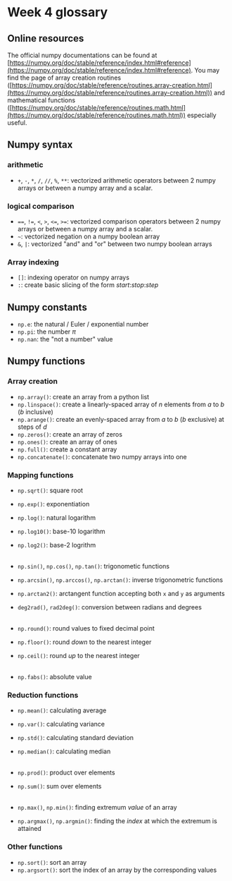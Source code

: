 # Week 4 glossary

## Online resources

The official numpy documentations can be found at [https://numpy.org/doc/stable/reference/index.html#reference](https://numpy.org/doc/stable/reference/index.html#reference). You may find the page of array creation routines ([https://numpy.org/doc/stable/reference/routines.array-creation.html](https://numpy.org/doc/stable/reference/routines.array-creation.html)) and mathematical functions ([https://numpy.org/doc/stable/reference/routines.math.html](https://numpy.org/doc/stable/reference/routines.math.html)) especially useful.

## Numpy syntax

### arithmetic

+ `+`, `-`, `*`, `/`, `//`, `%`, `**`: vectorized arithmetic operators between 2 numpy arrays or between a numpy array and a scalar.

### logical comparison

+ `==`, `!=`, `<`, `>`, `<=`, `>=`: vectorized comparison operators between 2 numpy arrays or between a numpy array and a scalar.
+ `~`: vectorized negation on a numpy boolean array
+ `&`, `|`: vectorized "and" and "or" between two numpy boolean arrays

### Array indexing

+ `[]`: indexing operator on numpy arrays
+ `:`: create basic slicing of the form _start_:_stop_:_step_

## Numpy constants

+ `np.e`: the natural / Euler / exponential number
+ `np.pi`: the number $\pi$
+ `np.nan`: the "not a number" value

## Numpy functions

### Array creation

+ `np.array()`: create an array from a python list
+ `np.linspace()`: create a linearly-spaced array of $n$ elements from $a$ to $b$ ($b$ inclusive)
+ `np.arange()`: create an evenly-spaced array from $a$ to $b$ ($b$ exclusive) at steps of $d$
+ `np.zeros()`: create an array of zeros
+ `np.ones()`: create an array of ones
+ `np.full()`: create a constant array
+ `np.concatenate()`: concatenate two numpy arrays into one

### Mapping functions

+ `np.sqrt()`:  square root
+ `np.exp()`: exponentiation
+ `np.log()`: natural logarithm
+ `np.log10()`: base-10 logarithm
+ `np.log2()`: base-2 logrithm<br><br>

+ `np.sin()`, `np.cos()`, `np.tan()`: trigonometic functions
+ `np.arcsin()`, `np.arccos()`, `np.arctan()`: inverse trigonometric functions
+ `np.arctan2()`: arctangent function accepting both `x` and `y` as arguments
+ `deg2rad()`, `rad2deg()`: conversion between radians and degrees<br><br>

+ `np.round()`: round values to fixed decimal point
+ `np.floor()`: round *down* to the nearest integer
+ `np.ceil()`: round *up* to the nearest integer<br><br>

+ `np.fabs()`: absolute value

### Reduction functions

+ `np.mean()`: calculating average
+ `np.var()`: calculating variance
+ `np.std()`: calculating standard deviation
+ `np.median()`: calculating median<br><br>

+ `np.prod()`: product over elements
+ `np.sum()`: sum over elements<br><br>

+ `np.max()`, `np.min()`: finding extremum *value* of an array
+ `np.argmax()`, `np.argmin()`: finding the *index* at which the extremum is attained

### Other functions

+ `np.sort()`: sort an array
+ `np.argsort()`: sort the index of an array by the corresponding values


